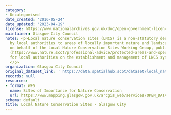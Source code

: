 ```yaml
---
category:
- Uncategorised
date_created: '2016-05-24'
date_updated: '2023-04-19'
license: https://www.nationalarchives.gov.uk/doc/open-government-licence/version/3/
maintainer: Glasgow City Council
notes: <p>Local nature conservation sites (LNCS) is a non-statutory designation given
  by local authorities to areas of locally important nature and landscapes. NatureScot,
  on behalf of the Local Nature Conservation Sites Working Group, published guidance
  (https://www.nature.scot/professional-advice/protected-areas-and-species/protected-areas/local-designations/local-nature-conservation-sites)
  for local authorities on the establishment and management of LNCS systems in Scotland.
  </p>
organization: Glasgow City Council
original_dataset_link: ' https://data.spatialhub.scot/dataset/local_nature_conservation_sites-gc'
records: null
resources:
- format: WFS
  name: Sites of Importance for Nature Conservation
  url: https://www.mapping.glasgow.gov.uk/arcgis_web/services/OPEN_DATA/SINCs/MapServer/WFSServer?request=GetCapabilities&service=WFS
schema: default
title: Local Nature Conservation Sites - Glasgow City
---
```

